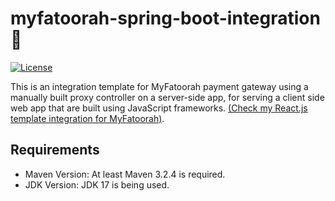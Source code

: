 # myfatoorah-spring-boot-integration 💸
[![License](http://img.shields.io/:license-MIT-blue.svg)](https://opensource.org/license/mit)

This is an integration template for MyFatoorah payment gateway using a manually built proxy controller on a server-side app, for serving a client side web app that are built using JavaScript frameworks. [ (Check my React.js template integration for MyFatoorah)](https://github.com/MariamAtef226/myFatoorah-reactjs-integration).

## Requirements
- Maven Version: At least Maven 3.2.4 is required.
- JDK Version: JDK 17 is being used.

  
